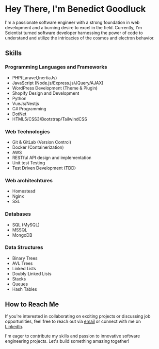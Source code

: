 
# Hey There, I'm Benedict Goodluck

I'm a passionate software engineer with a strong foundation in web development and a burning desire to excel in the field. Currently, I'm Scientist turned software developer harnessing the power of code to understand and utilize the intricacies of the cosmos and electron behavior.

## Skills

### Programming Languages and Frameworks
- PHP(Laravel,InertiaJs)
- JavaScript (Node.js/Express.js/JQuery/AJAX)
- WordPress Development (Theme & Plugin)
- Shopify Design and Development
- Python
- VueJs/Nestjs
- C# Programming
- DotNet
- HTML5/CSS3/Bootstrap/TailwindCSS

### Web Technologies
- Git & GitLab (Version Control)
- Docker (Containerization)
- AWS
- RESTful API design and implementation
- Unit test Testing
- Test Driven Development (TDD)

### Web architechtures
- Homestead
- Nginx
- SSL

### Databases
- SQL (MySQL)
- MSSQL
- MongoDB

### Data Structures
- Binary Trees
- AVL Trees
- Linked Lists
- Doubly Linked Lists
- Stacks
- Queues
- Hash Tables


## How to Reach Me

If you're interested in collaborating on exciting projects or discussing job opportunities, feel free to reach out via [email](mailto:omosabenedict@gmail.com) or connect with me on [LinkedIn](https://www.linkedin.com/in/benedictgoodluck).

I'm eager to contribute my skills and passion to innovative software engineering projects. Let's build something amazing together!

